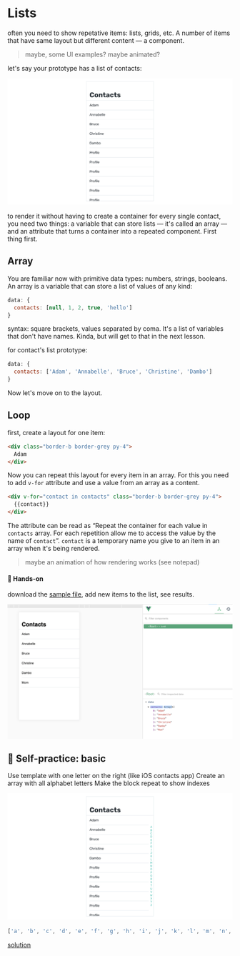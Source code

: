 # Lists

often you need to show repetative items: lists, grids, etc. A number of items that have same layout but different content — a component.

> maybe, some UI examples? maybe animated?

let's say your prototype has a list of contacts:

![hey](./media/lists-wireframes-1.png)

to render it without having to create a container for every single contact, you need two things: a variable that can store lists — it's called an array — and an attribute that turns a container into a repeated component. First thing first.

## Array

You are familiar now with primitive data types: numbers, strings, booleans. An array is a variable that can store a list of values of any kind:

```js
data: {
  contacts: [null, 1, 2, true, 'hello']
}
```

syntax: square brackets, values separated by coma. It's a list of variables that don't have names. Kinda, but will get to that in the next lesson.

for contact's list prototype:

```js
data: {
  contacts: ['Adam', 'Annabelle', 'Bruce', 'Christine', 'Dambo']
}
```

Now let's move on to the layout.

## Loop

first, create a layout for one item:

```html
<div class="border-b border-grey py-4">
  Adam
</div>
```

Now you can repeat this layout for every item in an array. For this you need to add `v-for` attribute and use a value from an array as a content. <!--mention maybe that it's called loop? -->

```html
<div v-for="contact in contacts" class="border-b border-grey py-4">
  {{contact}}
</div>
```

The attribute can be read as “Repeat the container for each value in `contacts` array. For each repetition allow me to access the value by the name of `contact`”. `contact` is a temporary name you give to an item in an array when it's being rendered.

> maybe an animation of how rendering works (see notepad)

#### 👐 Hands-on

download the [sample file](./../../../course-files/interaction-basics/lists-contacts-1.html.zip), add new items to the list, see results.

![hey](./media/tobegif1.png)

## 👶 Self-practice: basic

Use template with one letter on the right (like iOS contacts app)
Create an array with all alphabet letters <!--todo: maybe suggest a good way to do this-->
Make the block repeat to show indexes

![hey](./media/lists-wireframes-2.png)

```js
['a', 'b', 'c', 'd', 'e', 'f', 'g', 'h', 'i', 'j', 'k', 'l', 'm', 'n', 'o', 'p', 'q', 'r', 's', 't', 'u', 'v', 'w', 'x', 'y', 'z']
```

[solution](./../../../course-files/interaction-basics/lists-contacts-2.html.zip)